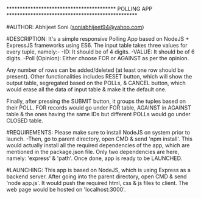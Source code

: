 ***************************************** POLLING APP *************************************************

#AUTHOR: Abhijeet Soni (soniabhijeet94@yahoo.com)

#DESCRIPTION: It's a simple responsive Polling App based on NodeJS + ExpressJS frameworks using ES6. The 
input table takes three values for every tuple, namely:-
 -ID: It should be of 4 digits.
 -VALUE: It should be of 6 digits.
 -Poll (Opinion): Either choose FOR or AGAINST as per the opinion.

 Any number of rows can be added/deleted (at least one row should be present). Other functionalities 
 includes RESET button, which will show the output table, segregated based on the POLLs, & CANCEL button, 
 which would erase all the data of input table & make it the default one.

 Finally, after pressing the SUBMIT button, it groups the tuples based on their POLL. FOR records would 
 go under FOR table, AGAINST in AGAINST table & the ones having the same IDs but different POLLs would
 go under CLOSED table.

#REQUIREMENTS: Please make sure to install NodeJS on system prior to launch.
 -Then, go to parent directory, open CMD & send 'npm install'. This would actually install all the 
 required dependencies of the app, which are mentioned in the package.json file. Only two dependencies 
 are here, namely: 'express' & 'path'. Once done, app is ready to be LAUNCHED.

#LAUNCHING: This app is based on NodeJS, which is using Express as a backend server. After going into 
the parent directory, open CMD & send 'node app.js'. It would push the required html, css & js files to 
client. The web page would be hosted on 'localhost:3000'.
